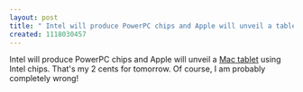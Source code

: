 ```yaml
---
layout: post
title: " Intel will produce PowerPC chips and Apple will unveil a tablet"
created: 1118030457
---
```

<p>Intel will produce PowerPC chips and Apple will unveil a <a href="http://www.bmannconsulting.com/node/1441">Mac tablet</a> using Intel chips. That's my 2 cents for tomorrow. Of course, I am probably completely wrong!</p>

